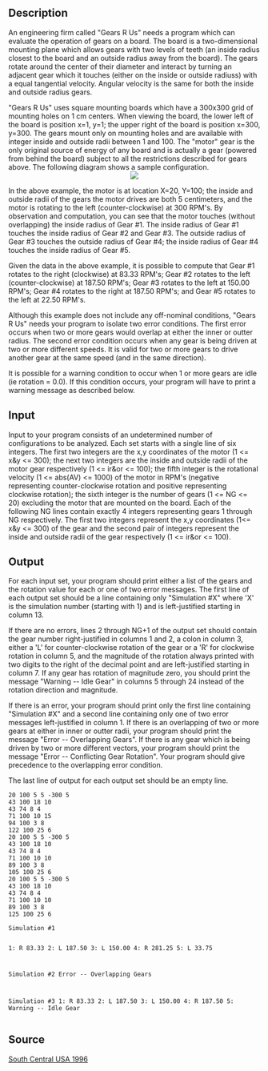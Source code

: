<h2>Description</h2><p>An engineering firm called "Gears R Us" needs a program which can evaluate the operation of gears on a board.  The board is a two-dimensional mounting plane which allows gears with two levels of teeth (an inside radius closest to the board and an outside radius away from the board).  The gears rotate around the center of their diameter and interact by turning an adjacent gear which it touches (either on the inside or outside radiuss) with a equal tangential velocity.  Angular velocity is the same for both the inside and outside radius gears.
</p>
"Gears R Us" uses square mounting boards which have a 300x300 grid of mounting holes on 1 cm centers.  When viewing the board, the lower left of the board is position x=1, y=1; the upper right of the board is position x=300, y=300.  The gears mount only on mounting holes and are available with integer inside and outside radii between 1 and 100.  The "motor" gear is the only original source of energy of any board and is actually a gear (powered from behind the board) subject to all the restrictions described for gears above.  The following diagram shows a sample configuration.
<center><img src="images/1596_1.jpg"></center><p>
</p>In the above example, the motor is at location X=20, Y=100; the inside and outside radii of the gears the motor drives are both 5 centimeters, and the motor is rotating to the left (counter-clockwise) at 300 RPM's.  By observation and computation, you can see that the motor touches (without overlapping) the inside radius of Gear #1.  The inside radius of Gear #1 touches the inside radius of Gear #2 and Gear #3.  The outside radius of Gear #3 touches the outside radius of Gear #4; the inside radius of Gear #4 touches the inside radius of Gear #5.

Given the data in the above example, it is possible to compute that Gear #1 rotates to the right (clockwise) at 83.33 RPM's; Gear #2 rotates to the left (counter-clockwise) at 187.50 RPM's; Gear #3 rotates to the left at 150.00 RPM's; Gear #4 rotates to the right at 187.50 RPM's; and Gear #5 rotates to the left at 22.50 RPM's.

Although this example does not include any off-nominal conditions, "Gears R Us" needs your program to isolate two error conditions.  The first error occurs when two or more gears would overlap at either the inner or outter radius.  The second error condition occurs when any gear is being driven at two or more different speeds.  It is valid for two or more gears to drive another gear at the same speed (and in the same direction).  

It is possible for a warning condition to occur when 1 or more gears are idle (ie rotation = 0.0).  If this condition occurs, your program will have to print a warning message as described below.
<h2>Input</h2><p>Input to your program consists of an undetermined number of configurations to be analyzed.  Each set starts with a single line of six integers.  The first two integers are the x,y coordinates of the motor (1 &lt;= x&amp;y &lt;= 300);  the next two integers are the inside and outside radii of the motor gear respectively (1 &lt;= ir&amp;or &lt;= 100); the fifth integer is the rotational velocity (1 &lt;= abs(AV) &lt;= 1000) of the motor in RPM's (negative representing counter-clockwise rotation and positive representing clockwise rotation); the sixth integer is the number of gears (1 &lt;= NG &lt;= 20) excluding the motor that are mounted on the board.  Each of the following NG lines contain exactly 4 integers representing gears 1 through NG respectively.  The first two integers represent the x,y coordinates (1&lt;= x&amp;y &lt;= 300) of the gear and the second pair of integers represent the inside and outside radii of the gear respectively (1 &lt;= ir&amp;or &lt;= 100).</p><h2>Output</h2><p>For each input set, your program should print either a list of the gears and the rotation value for each or one of two error messages.  The first line of each output set should be a line containing only "Simulation #X" where 'X' is the simulation number (starting with 1) and is left-justified starting in column 13.
</p>
If there are no errors, lines 2 through NG+1 of the output set should contain the gear number right-justified in columns 1 and 2, a colon in column 3, either a 'L' for counter-clockwise rotation of the gear or a 'R' for clockwise rotation in column 5, and the magnitude of the rotation always printed with two digits to the right of the decimal point and are left-justified starting in column 7.  If any gear has rotation of magnitude zero, you should print the message "Warning -- Idle Gear" in columns 5 through 24 instead of the rotation direction and magnitude.

If there is an error, your program should print only the first line containing "Simulation #X" and a second line containing only one of two error messages left-justified in column 1.  If there is an overlapping of two or more gears at either in inner or outter radii, your program should print the message "Error -- Overlapping Gears".  If there is any gear which is being driven by two or more different vectors, your program should print the message "Error -- Conflicting Gear Rotation".  Your program should give precedence to the overlapping error condition.

The last line of output for each output set should be an empty line.
<pre><code class="language-input1">20 100 5 5 -300 5
43 100 18 10
43 74 8 4
71 100 10 15
94 100 3 8
122 100 25 6
20 100 5 5 -300 5
43 100 18 10
43 74 8 4
71 100 10 10
89 100 3 8
105 100 25 6
20 100 5 5 -300 5
43 100 18 10
43 74 8 4
71 100 10 10
89 100 3 8
125 100 25 6
</code></pre><pre><code class="language-output1">Simulation #1
 1: R 83.33
 2: L 187.50
 3: L 150.00
 4: R 281.25
 5: L 33.75

Simulation #2
Error -- Overlapping Gears

Simulation #3
 1: R 83.33
 2: L 187.50
 3: L 150.00
 4: R 187.50
 5: Warning -- Idle Gear
</code></pre><h2>Source</h2><a href="searchproblem?field=source&amp;key=South+Central+USA+1996">South Central USA 1996</a>